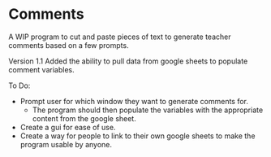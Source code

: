 # Comments
A WIP program to cut and paste pieces of text to generate teacher comments based on a few prompts.

Version 1.1
Added the ability to pull data from google sheets to populate comment variables.

To Do: 
- Prompt user for which window they want to generate comments for. 
    - The program should then populate the variables with the appropriate content from the google sheet.
- Create a gui for ease of use.
- Create a way for people to link to their own google sheets to make the program usable by anyone.

